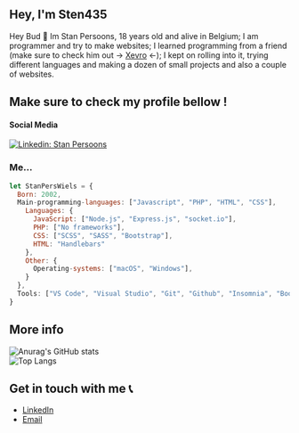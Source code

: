 <h2>Hey, I'm Sten435</h2>
<p></span>Hey Bud 👋 Im Stan Persoons, 18 years old and alive in Belgium; I am programmer and try to make websites; I learned programming from a friend (make sure to check him out -> <a href="https://github.com/Xevro" target="_blank">Xevro</a> <-); I kept on rolling into it, trying different languages and making a dozen of small projects and also a couple of websites.

<h2>Make sure to check my profile bellow !</h2>

<h4>Social Media</h4>

[![Linkedin: Stan Persoons](https://img.shields.io/badge/-Stan%20Persoons-blue?style=flat-square&logo=Linkedin&logoColor=white&link=https://www.linkedin.com/in/stan-persoons-a8006914a/)](https://www.linkedin.com/in/stan-persoons-a8006914a/)

<h3>Me...</h3>

```javascript
let StanPersWiels = {
  Born: 2002,
  Main-programming-languages: ["Javascript", "PHP", "HTML", "CSS"],
    Languages: {
      JavaScript: ["Node.js", "Express.js", "socket.io"],
      PHP: ["No frameworks"],
      CSS: ["SCSS", "SASS", "Bootstrap"],
      HTML: "Handlebars"
    },
    Other: {
      Operating-systems: ["macOS", "Windows"],
    }
  },
  Tools: ["VS Code", "Visual Studio", "Git", "Github", "Insomnia", "Bootstrap Studio"],
}
```

<h2>More info</h2>

![Anurag's GitHub stats](https://github-readme-stats.vercel.app/api?username=sten435&show_icons=true)
<br>
![Top Langs](https://github-readme-stats.vercel.app/api/top-langs/?username=sten435&layout=compact)

## Get in touch with me 📞

- [LinkedIn](<https://www.linkedin.com/in/stan-persoons-a8006914a/>)
- [Email](<mailto:stan.persoons2@gmail.com>)
